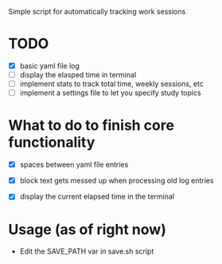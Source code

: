 Simple script for automatically tracking work sessions

# TODO
- [x] basic yaml file log
- [ ] display the elasped time in terminal
- [ ] implement stats to track total time, weekly sessions, etc
- [ ] implement a settings file to let you specify study topics

# What to do to finish core functionality
- [x] spaces between yaml file entries
- [x] block text gets messed up when processing old log entries
- [x] display the current elapsed time in the terminal


# Usage (as of right now)
- Edit the SAVE_PATH var in save.sh script 
